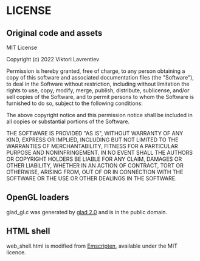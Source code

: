 # LICENSE

## Original code and assets

MIT License

Copyright (c) 2022 Viktori Lavrentiev

Permission is hereby granted, free of charge, to any person obtaining a copy
of this software and associated documentation files (the "Software"), to deal
in the Software without restriction, including without limitation the rights
to use, copy, modify, merge, publish, distribute, sublicense, and/or sell
copies of the Software, and to permit persons to whom the Software is
furnished to do so, subject to the following conditions:

The above copyright notice and this permission notice shall be included in all
copies or substantial portions of the Software.

THE SOFTWARE IS PROVIDED "AS IS", WITHOUT WARRANTY OF ANY KIND, EXPRESS OR
IMPLIED, INCLUDING BUT NOT LIMITED TO THE WARRANTIES OF MERCHANTABILITY,
FITNESS FOR A PARTICULAR PURPOSE AND NONINFRINGEMENT. IN NO EVENT SHALL THE
AUTHORS OR COPYRIGHT HOLDERS BE LIABLE FOR ANY CLAIM, DAMAGES OR OTHER
LIABILITY, WHETHER IN AN ACTION OF CONTRACT, TORT OR OTHERWISE, ARISING FROM,
OUT OF OR IN CONNECTION WITH THE SOFTWARE OR THE USE OR OTHER DEALINGS IN THE
SOFTWARE.

## OpenGL loaders

glad_gl.c was generated by [glad 2.0](https://github.com/Dav1dde/glad) and is in the public domain.

## HTML shell

web_shell.html is modified from [Emscripten](https://github.com/emscripten-core/emscripten/blob/main/src/shell_minimal.html), available under the MIT licence.
